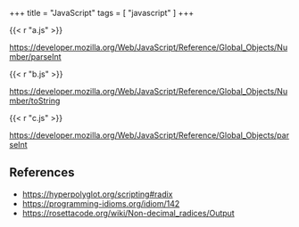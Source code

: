 +++
title = "JavaScript"
tags = [ "javascript" ]
+++

{{< r "a.js" >}}

<https://developer.mozilla.org/Web/JavaScript/Reference/Global_Objects/Number/parseInt>

{{< r "b.js" >}}

<https://developer.mozilla.org/Web/JavaScript/Reference/Global_Objects/Number/toString>

{{< r "c.js" >}}

<https://developer.mozilla.org/Web/JavaScript/Reference/Global_Objects/parseInt>

## References

- <https://hyperpolyglot.org/scripting#radix>
- <https://programming-idioms.org/idiom/142>
- <https://rosettacode.org/wiki/Non-decimal_radices/Output>
